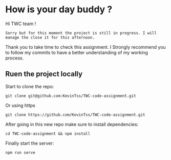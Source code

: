 # How is your day buddy ?

Hi TWC team !

`Sorry but for this moment the project is still in progress. I will manage the close it for this afternoon.`

Thank you to take time to check this assignment. I Strongly recommend you to follow my commits to have a better understanding of my working process.

## Ruen the project locally

Start to clone the repo:

```
git clone git@github.com:KevinTss/TWC-code-assignment.git
```
Or using https
```
git clone https://github.com/KevinTss/TWC-code-assignment.git
```

After going in this new repo make sure to install dependencies:

```
cd TWC-code-assignment && npm install
```

Finally start the server:
```
npm run serve
```
